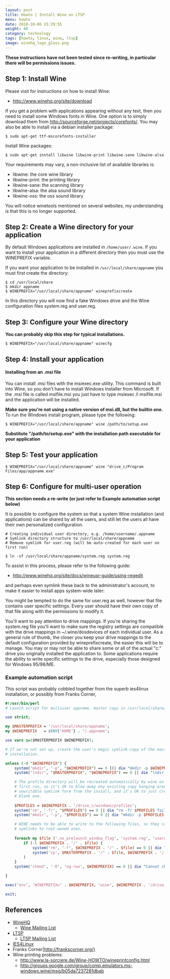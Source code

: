 ```yaml
---
layout: post
title: Howto | Install Wine on LTSP
menu: howto
date: 2010-10-06 15:29:55
weight: 40
category: technology
tags: [howto, linux, wine, ltsp]
image: winehq_logo_glass.png
---
```


**These instructions have not been tested since re-writing, in particular there will be permissions issues.**

## Step 1: Install Wine

Please visit for instructions on how to install Wine:

<!--more-->

   * http://www.winehq.org/site/download

If you get a problem with applications appearing without any text, then you need to install some Windows fonts in Wine. 
One option is to simply download them from <http://sourceforge.net/projects/corefonts/>. You may also be able to install via a debian installer package:

    $ sudo apt-get ttf-mscorefonts-installer

Install Wine packages:

    $ sudo apt-get install libwine libwine-print libwine-sane libwine-alsa

Your requirements may vary, a non-inclusive list of available libraries is:

   * libwine: the core wine library
   * libwine-print: the printing library
   * libwine-sane: the scanning library
   * libwine-alsa: the alsa sound library
   * libwine-oss: the oss sound library

You will notice winetools mentioned on several websites, my understanding is that this is no longer supported.

## Step 2: Create a Wine directory for your application

By default Windows applications are installed in `/home/user/.wine`. If you want to install your application in a different directory then you must use the WINEPREFIX variable.

If you want your application to be installed in `/usr/local/share/appname` you must first create the directory:

    $ cd /usr/local/share
    $ mkdir appname
    $ WINEPREFIX="/usr/local/share/appname" wineprefixcreate

In this directory you will now find a fake Windows drive and the Wine configuration files system.reg and user.reg.

## Step 3: Configure your Wine directory

**You can probably skip this step for typical installations.**

    $ WINEPREFIX="/usr/local/share/appname" winecfg

## Step 4: Install your application

#### Installing from an .msi file
 
You can install .msi files with the msiexec.exe utility. This command is built into Wine, so you don't have to install Windows Installer from Microsoft.
If the .msi file is called msifile.msi you just have to type msiexec /i msifile.msi and the application will be installed.
 
**Make sure you're not using a native version of msi.dll, but the builtin one.**
To run the Windows install program, please type the following:

    $ WINEPREFIX="/usr/local/share/appname" wine /path/to/setup.exe

**Substitute "/path/to/setup.exe" with the installation path executable for your application**

## Step 5: Test your application

    $ WINEPREFIX="/usr/local/share/appname" wine "drive_c/Program Files/app/appname.exe"

## Step 6: Configure for multi-user operation

**This section needs a re-write (or just refer to Example automation script below)**

It is possible to configure the system so that a system Wine installation (and applications) can be shared by all the users, and still let the users all have their own personalized configuration.

    # Creating individual user directory, e.g. /home/username/.appname
    # Symlink directory structure to /usr/local/share/appname
    # Remove symlink for user.reg (will be auto-created for each user on first run)

    $ ln -sf /usr/local/share/appname/system.reg system.reg

To assist in this process, please refer to the following guide:

   * http://www.winehq.org/site/docs/wineusr-guide/using-regedit

and perhaps even symlink these back to the administrator's account, to make it easier to install apps system-wide later:

You might be tempted to do the same for user.reg as well, however that file contains user specific settings. Every user should have their own copy of that file along with the permissions to modify it.

You'll want to pay attention to drive mappings. If you're sharing the system.reg file you'll want to make sure the registry settings are compatible with the drive mappings in ~/.wine/dosdevices of each individual user. As a general rule of thumb, the closer you keep your drive mappings to the default configuration provided by wineprefixcreate, the easier this will be to manage. You may or may not be able to share some or all of the actual "c:" drive you originally installed the application to. Some applications require the ability to write specific settings to the drive, especially those designed for Windows 95/98/ME.

### Example automation script

This script was probably cobbled together from the superb ies4linux installation, or possibly from Franks Corner, 

```pl
#!/usr/bin/perl
# Launch script for multiuser appname, master copy in /usr/local/share/appname.

use strict;

my $MASTERPREFIX = '/usr/local/share/appname';
my $WINEPREFIX   = $ENV['HOME'} . '/.appname';

use vars qw($MASTERPREFIX $WINEPREFIX);

# If we're not set up, create the user's magic symlink-copy of the master
# installation.

unless (-d "$WINEPREFIX") {
	system('mkdir', '-p', "$WINEPREFIX") == 0 ](| die "mkdir -p $WINEPREFIX: $?";
	system('lndir', "$MASTERPREFIX", "$WINEPREFIX") == 0 || die "lndir failed: is xutils installed? $?";

	# The profile directory will be recreated automatically by wine on the
	# first run, so it's OK to blow away eny existing copy hanging around in
	# unwritable symlink form from the install, and it's OK to just create a
	# blank one.
   
	$PROFILES = $WINEPREFIX . '/drive_c/windows/profiles';
	system('rm', '-fr', "$PROFILES") == 0 || die "rm -fr $PROFILES failed: $?";
	system('mkdir', '-p', "$PROFILES") == 0 || die "mkdir -p $PROFILES failed: $?";

	# WINE needs to be able to write to the following files, so they can't be
	# symlinks to root-owned ones.
   
	foreach my $file ('.no_prelaunch_window_flag', 'system.reg', 'userdef.reg', 'user.reg') {
		if (-l $WINEPREFIX . '/' . $file) {
			system('rm', '-f', $WINEPREFIX . '/' . $file) == 0 || die "rm -f $WINEPREFIX/$file failed: $?";
			system('cp', $MASTERPREFIX . '/' . $file, $WINEPREFIX . '/' . $file) == 0 || die "Cannot copy $MASTERPREFIX/$file to $WINEPREFIX/$file: $?";
		)
	}
	system('chmod', '-R', 'og-rwx', $WINEPREFIX) == 0 || die "Cannot chmod -R og-rwx $WINEPREFIX: $?";

}

exec('env', 'WINEPREFIX=' . $WINEPREFIX, 'wine', $WINEPREFIX . '/drive_c/Program Files/appname/appname.exe', @ARGV) == 0 || die "Failed to launch appname: $?\n";

exit;
```

## References

   * [WineHQ](http://www.winehq.org/)
      * [Wine Mailing List](http://www.winehq.org/mailman/listinfo/wine-users)
   * [LTSP](http://www.ltsp.org/)
      * [LTSP Mailing List](http://marc.info/?l=ltsp-discuss&r=1&w=2)
   * [IES4Linux](http://www.tatanka.com.br/)
   * Franks Corner|http://frankscorner.org/}
   * Wine printing problems:
      * http://www.la-sorciere.de/Wine-HOWTO/wineprintconfig.html
      * http://groups.google.com/group/comp.emulators.ms-windows.wine/msg/b05da7237281dbab
